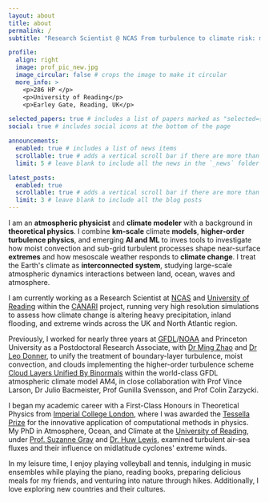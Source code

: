 ```yaml
---
layout: about
title: about
permalink: /
subtitle: "Research Scientist @ NCAS From turbulence to climate risk: modelling extremes in a warming world."

profile:
  align: right
  image: prof_pic_new.jpg
  image_circular: false # crops the image to make it circular
  more_info: >
    <p>286 HP </p>
    <p>University of Reading</p>
    <p>Earley Gate, Reading, UK</p>

selected_papers: true # includes a list of papers marked as "selected={true}"
social: true # includes social icons at the bottom of the page

announcements:
  enabled: true # includes a list of news items
  scrollable: true # adds a vertical scroll bar if there are more than 3 news items
  limit: 5 # leave blank to include all the news in the `_news` folder

latest_posts:
  enabled: true
  scrollable: true # adds a vertical scroll bar if there are more than 3 new posts items
  limit: 3 # leave blank to include all the blog posts
---
```


I am an **atmospheric physicist** and **climate modeler** with a background in **theoretical physics**. I combine **km-scale** climate **models**, **higher-order turbulence physics**, and emerging **AI and ML** to inves tools to investigate how moist convection and sub-grid turbulent processes shape near-surface **extremes** and how mesoscale weather responds to **climate change**. I treat the Earth's climate as  **interconnected system**, studying large-scale atmospheric dynamics interactions between land, ocean, waves and atmosphere. 

I am currently working as a Research Scientist at [NCAS](https://ncas.ac.uk/) and [University of Reading](https://www.reading.ac.uk/meteorology/) within the [CANARI](https://canari.ac.uk/) project, running very high resolution simulations to assess how climate change is altering heavy precipitation, inland flooding, and extreme winds across the UK and North Atlantic region. 

Previously, I worked for nearly three years at [GFDL](https://www.gfdl.noaa.gov/)/[NOAA](https://www.noaa.gov/) and Princeton University as a Postdoctoral Research Associate, with [Dr Ming Zhao](https://scholar.google.com/citations?hl=en&user=Fs21qjcAAAAJ&view_op=list_works&sortby=pubdate) and [Dr Leo Donner](https://scholar.google.com/citations?user=5umW24AAAAAJ&hl=en), to unify the treatment of boundary-layer turbulence, moist convection, and clouds implementing the higher-order turbulence scheme [Cloud Layers Unified By Binormals](https://arxiv.org/abs/1711.03675) within the world-class GFDL atmospheric climate model AM4, in close collaboration with Prof Vince Larson, Dr Julio Bacmeister, Prof Gunilla Svensson, and Prof Colin Zarzycki. 

I began my academic career with a First-Class Honours in Theoretical Physics from [Imperial College London](https://www.imperial.ac.uk/), where I was awarded the [Tessella Prize](https://www.imperial.ac.uk/physics/students/current-students/undergraduates/prizes-and-awards/past-winners/) for the innovative application of computational methods in physics. My PhD in Atmosphere, Ocean, and Climate at the [University of Reading](https://www.reading.ac.uk/meteorology/), under [Prof. Suzanne Gray](https://research.reading.ac.uk/meteorology/people/suzanne-gray/) and [Dr. Huw Lewis](https://www.metoffice.gov.uk/research/people/huw-lewis), examined turbulent air-sea fluxes and their influence on midlatitude cyclones' extreme winds.

In my leisure time, I enjoy playing volleyball and tennis, indulging in music ensembles while playing the piano, reading books, preparing delicious meals for my friends, and venturing into nature through hikes. Additionally, I love exploring new countries and their cultures.
